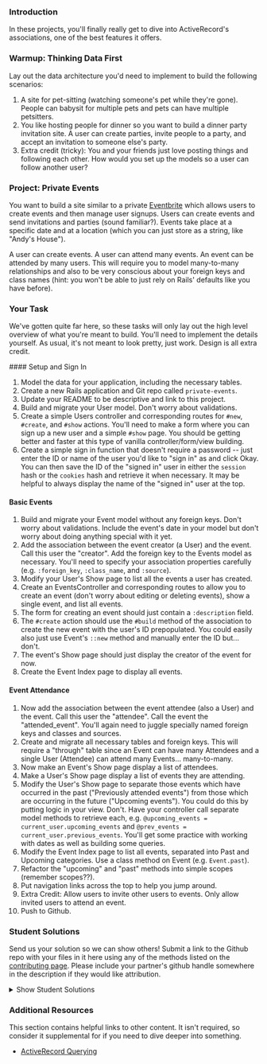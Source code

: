 ### Introduction

In these projects, you'll finally really get to dive into ActiveRecord's associations, one of the best features it offers.

### Warmup: Thinking Data First

Lay out the data architecture you'd need to implement to build the following scenarios:

1. A site for pet-sitting (watching someone's pet while they're gone). People can babysit for multiple pets and pets can have multiple petsitters.
2. You like hosting people for dinner so you want to build a dinner party invitation site. A user can create parties, invite people to a party, and accept an invitation to someone else's party.
3. Extra credit (tricky): You and your friends just love posting things and following each other. How would you set up the models so a user can follow another user?

### Project: Private Events

You want to build a site similar to a private [Eventbrite](http://www.eventbrite.com) which allows users to create events and then manage user signups. Users can create events and send invitations and parties (sound familiar?). Events take place at a specific date and at a location (which you can just store as a string, like "Andy's House").

A user can create events. A user can attend many events. An event can be attended by many users. This will require you to model many-to-many relationships and also to be very conscious about your foreign keys and class names (hint: you won't be able to just rely on Rails' defaults like you have before).

### Your Task

We've gotten quite far here, so these tasks will only lay out the high level overview of what you're meant to build. You'll need to implement the details yourself. As usual, it's not meant to look pretty, just work. Design is all extra credit.

<div class="lesson-content__panel" markdown="1">
#### Setup and Sign In

1. Model the data for your application, including the necessary tables.
2. Create a new Rails application and Git repo called `private-events`.
3. Update your README to be descriptive and link to this project.
4. Build and migrate your User model. Don't worry about validations.
5. Create a simple Users controller and corresponding routes for `#new`, `#create`, and `#show` actions. You'll need to make a form where you can sign up a new user and a simple `#show` page. You should be getting better and faster at this type of vanilla controller/form/view building.
6. Create a simple sign in function that doesn't require a password -- just enter the ID or name of the user you'd like to "sign in" as and click Okay. You can then save the ID of the "signed in" user in either the `session` hash or the `cookies` hash and retrieve it when necessary. It may be helpful to always display the name of the "signed in" user at the top.

#### Basic Events

1. Build and migrate your Event model without any foreign keys. Don't worry about validations. Include the event's date in your model but don't worry about doing anything special with it yet.
2. Add the association between the event creator (a User) and the event. Call this user the "creator". Add the foreign key to the Events model as necessary. You'll need to specify your association properties carefully (e.g. `:foreign_key`, `:class_name`, and `:source`).
3. Modify your User's Show page to list all the events a user has created.
4. Create an EventsController and corresponding routes to allow you to create an event (don't worry about editing or deleting events), show a single event, and list all events.
5. The form for creating an event should just contain a `:description` field.
6. The `#create` action should use the `#build` method of the association to create the new event with the user's ID prepopulated. You could easily also just use Event's `::new` method and manually enter the ID but... don't.
7. The event's Show page should just display the creator of the event for now.
8. Create the Event Index page to display all events.

#### Event Attendance

1. Now add the association between the event attendee (also a User) and the event. Call this user the "attendee". Call the event the "attended_event". You'll again need to juggle specially named foreign keys and classes and sources.
2. Create and migrate all necessary tables and foreign keys. This will require a "through" table since an Event can have many Attendees and a single User (Attendee) can attend many Events... many-to-many.
3. Now make an Event's Show page display a list of attendees.
4. Make a User's Show page display a list of events they are attending.
5. Modify the User's Show page to separate those events which have occurred in the past ("Previously attended events") from those which are occurring in the future ("Upcoming events"). You could do this by putting logic in your view. Don't. Have your controller call separate model methods to retrieve each, e.g. `@upcoming_events = current_user.upcoming_events` and `@prev_events = current_user.previous_events`. You'll get some practice with working with dates as well as building some queries.
6. Modify the Event Index page to list all events, separated into Past and Upcoming categories. Use a class method on Event (e.g. `Event.past`).
7. Refactor the "upcoming" and "past" methods into simple scopes (remember scopes??).
8. Put navigation links across the top to help you jump around.
9. Extra Credit: Allow users to invite other users to events. Only allow invited users to attend an event.
10. Push to Github.

</div>

### Student Solutions

Send us your solution so we can show others! Submit a link to the Github repo with your files in it here using any of the methods listed on the [contributing page](http://github.com/TheOdinProject/curriculum/blob/master/contributing.md). Please include your partner's github handle somewhere in the description if they would like attribution.

<details markdown="block">
  <summary> Show Student Solutions </summary>

- Add your solution below this line!
- [pudu87's Solution](https://github.com/pudu87/private-events) 
- [irlgabriel's Solution](https://github.com/irlgabriel/private-events) 
- [Christian Páez's Solution](https://github.com/christian1894/odin-project-private-events) - [View in Browser](https://ruby-on-rails-private-events.herokuapp.com)
- [Christian's Solution](https://github.com/rueeazy/private-events)
- [Grant Cottle's Solution](https://github.com/grantmaster89/private_events) - [View in Browser](https://mighty-brook-58273.herokuapp.com/events)
- [Jason Thompson's Solution](https://github.com/jasont01/private-events) - [View in Browser](https://secret-coast-99413.herokuapp.com/)
- [Olugbade Olalekan's Solution](https://github.com/gbadesimple/private-events-project) - [View in Browser](https://immense-brushlands-08618.herokuapp.com/)
- [Learnsometing's solution](https://github.com/learnsometing/rails-private_events)
- [Simon Tharby's solution](https://github.com/jinjagit/social_light) - [View in browser](https://social-light-simontharby.herokuapp.com/)
- [prw001's solution](https://github.com/prw001/private_events)
- [Max Garber's solution](https://github.com/bubblebooy/private-events)
- [Austin Fisher's solution](https://thawing-everglades-63943.herokuapp.com/)
- [Javier Machin's solution](https://github.com/Javier-Machin/private-events) - [View in Browser](https://social-boost-app.herokuapp.com/)
- [0zra's solution](https://github.com/0zra/event-planner)
- [Raiko's solution](https://github.com/Cypher0/private-events) - [View in Browser](https://radiant-brook-28646.herokuapp.com/)
- [Jmooree30's solution](https://github.com/jmooree30/private-events.git) - [View in Broswer](https://sleepy-wildwood-90425.herokuapp.com/)
- [theghall's solution](https://github.com/theghall/odin-private-events.git)
- [Clayton Sweeten's solution](https://github.com/cjsweeten101/private-events)
- [Jonathan Yiv's solution](https://github.com/JonathanYiv/private-events) - [View in Browser](https://shielded-waters-45439.herokuapp.com)
- [nmac's solution](https://github.com/nmacawile/Events)
- [ToTenMilan's solution](https://github.com/ToTenMilan/the_odin_project/tree/master/rails/associations/private-events) - [View in browser](http://iventbrite.herokuapp.com/)
- [mindovermiles262's solution](https://github.com/mindovermiles262/odin-events)
- [holdercp's solution](https://github.com/holdercp/private-events) - [View in browser](https://aqueous-shore-53729.herokuapp.com/)
- [jfonz412's solution](https://github.com/jfonz412/private-events)
- [yilmazgunalp's solution](github.com/yilmazgunalp/private-events) - [Live version](https://my-private-events.herokuapp.com/)
- [CloudTemplar\_'s solution](https://github.com/cloudtemplar/private-events) - [Live version](https://shielded-falls-83468.herokuapp.com/)
- [LPSV's solution](https://github.com/leosoaivan/TOP_ror_private_events)
- [Jib's solution](https://github.com/NuclearMachine/odin_rails/tree/master/private_events) - [Live version](https://sheltered-crag-16269.herokuapp.com/)
- [Austin's solution](https://github.com/CouchofTomato/private_events)
- [Jamie's solution](https://github.com/Jberczel/private_events) - [View in browser](http://privent.herokuapp.com/)
- [Donald's solution](https://github.com/donaldali/odin-rails/tree/master/private-events)
- [TomTom's solution](https://github.com/tim5046/projectOdin/tree/master/Rails/private-events/private-events)
- [Erithair's solution](https://github.com/N19270/private-events) - [View in browser](http://private-events.herokuapp.com/)
- [Marina Sergeyeva's solution](https://github.com/imousterian/OdinProject/tree/master/Project3_EventBrite/private-events)
- [Kate McFaul's solution](https://github.com/craftykate/odin-project/tree/master/Chapter_04-Advanced_Rails/private_events)
- [Tommy Noe's solution](https://github.com/thomasjnoe/private-events)
- [Vidul's solution](https://github.com/viparthasarathy/private-events)
- [Aleksandar's solution](https://github.com/rodic/private-events)
- [Vidul's solution](https://github.com/viparthasarathy/private-events) - [View in browser](https://fierce-headland-7201.herokuapp.com/)
- [Jason Matthews' solution](https://github.com/fo0man/private-events)
- [Dominik Stodolny's solution](https://github.com/dstodolny/private-events)
- [Kevin Mulhern's solution](https://github.com/KevinMulhern/private_events) - [View in browser](https://privateevents.herokuapp.com/)
- [AtActionPark's solution](https://github.com/AtActionPark/odin_private_event) - [View in browser](https://afternoon-citadel-2578.herokuapp.com/)
- [Andrej Dragojevic's solution](https://github.com/antrix1/PrivateEvents) - [View in browser](https://calm-refuge-3455.herokuapp.com/)
- [dchen71's solution](https://github.com/dchen71/private-events) - [View in browser](http://ronchon-moliere-6251.herokuapp.com/)
- [Matias Pan's solution](https://github.com/kriox26/private-events) - [View in browser](https://polar-refuge-9964.herokuapp.com/)
- [Tomislav Mikulin's solution](https://github.com/MrKindle85/private-events)
- [Florian Mainguy's solution](https://github.com/florianmainguy/theodinproject/tree/master/rails/private-events)
- [Radi Totev's solution](https://github.com/raditotev/private-events)
- [cdouglass's solution](https://github.com/cdouglass/odin-project-exercises/tree/master/rails/private-events)
- [Luke Walker's solution](https://github.com/ubershibs/rails_course/tree/master/private-events)
- [Scott Bobbitt's solution](https://github.com/sco-bo/private-events)
- [srashidi's solution](https://github.com/srashidi/Active_Record_Associations/tree/master/private-events)
- [Max Gallant's solution](https://github.com/mcgalcode/private-events) - [View in browser](https://secret-gorge-95812.herokuapp.com/)
- [Hassan Mahmoud's solution](https://github.com/HassanTC/private-events)
- [Miguel Herrera's solution](https://github.com/migueloherrera/private-events)
- [James Brooks's solution](https://github.com/jhbrooks/private-events) - [View in browser](https://polar-caverns-15299.herokuapp.com/)
- [Matt Velez's solution](https://github.com/Timecrash/rails-projects/tree/master/private-events)
- [Sander Schepens's solution](https://github.com/schepens83/theodinproject.com/tree/master/rails/project9--private-events/private-events)
- [Mateo Mejia's solution](https://github.com/mateomgj/private-events) - [View in browser](https://fierce-brushlands-63385.herokuapp.com/)
- [Fabricio Carrara's solution](https://github.com/fcarrara/private-events) - [View in browser](https://private-events-rails.herokuapp.com)
- [Akshay Bharwani's solution](https://github.com/akshaybharwani/private-events)
- [Martin Safer's solution](https://github.com/mtsafer/private-events) - [View in browser](https://aqueous-woodland-15720.herokuapp.com/)
- [Shala Qweghen's solution](https://github.com/ShalaQweghen/private_events) - [View in browser](http://cryptic-mesa-97521.herokuapp.com/)
- [John's solution](https://github.com/johnTheDudeMan/private_events)
- [Oscar Y.'s solution](https://github.com/mysteryihs/private-events)
- [Till S.'s solution](https://github.com/gitseti/private-events) - [View in browser](https://protected-citadel-60271.herokuapp.com/)
- [Frank V's solution](https://github.com/fv42wid/events)
- [Amrr Bakry's solution](https://github.com/Amrrbakry/rails_the_odin_project/tree/master/private_events) - [View in browser](https://fathomless-shore-10615.herokuapp.com/)
- [David Chapman's solution](https://github.com/davidchappy/odin_training_projects/tree/master/private-events)
- [Dylan's non RESTful solution](https://github.com/resputin/the_odin_project/tree/master/Rails/private-events)
- [DV's solution](https://github.com/dvislearning/private-events) - [View in browser](https://sleepy-everglades-63021.herokuapp.com/)
- [Sophia Wu's solution](https://github.com/SophiaLWu/private-events) - [View in browser](https://quiet-forest-50554.herokuapp.com/)
- [Eric Gonzalez solution](https://github.com/Twinpair/Eventor) - [View in browser](https://rails-eventor.herokuapp.com/)
- [Tom Westerhout's solution](https://github.com/TomWesterhout/private_events) - [View in browser](https://private-events-170388.herokuapp.com/)
- [at0micred's solution](https://github.com/amyjording/private-events)
- [Francisco Carlos's solution](https://github.com/fcarlosdev/the_odin_project/tree/master/private-events)
- [Punnadittr's solution](https://github.com/punnadittr/private-events) - [View in browser](https://boiling-plains-19274.herokuapp.com/)
- [Uy Bình's solution](https://github.com/uybinh/private_events_odin) - [View in browser](https://private-event-odin.herokuapp.com)
- [Agon's solution](https://github.com/AgonIdrizi/private-events) - [View in browser](https://myprivateevents.herokuapp.com/)
- [Malaika's Solution](https://github.com/malaikaMI/Event) - [View in browser](https://radiant-brook-99300.herokuapp.com/)
- [Jamesredux's Solution](https://github.com/Jamesredux/private-events) - [View in browser](https://infinite-basin-31084.herokuapp.com/)
- [bchalman's solution](https://github.com/bchalman/private-events)
- [Alex's solution](https://github.com/alexcorremans/private-events)
- [Brendaneus' Solution](https://github.com/Brendaneus/the_odin_project/tree/master/ruby_on_rails/private-events) - [View in browser](https://odin-private-events-0.herokuapp.com/events)
- [CodingCop's Solution](https://github.com/cleve703/private-events)
- [leetie's Solution](https://github.com/leetie/private-events) - [View in Browser](https://damp-ocean-10801.herokuapp.com/)
- [Run After's Solution](https://github.com/run-after/private-events)
- [Cristobal Becerra's Solution](https://github.com/powei94/private-events) - [View in Browser](https://sheltered-mountain-61366.herokuapp.com/)
- [Lucas Bide's Solution](https://github.com/Lucas-Bide/private_events)
- [Duarte's Barebones Solution](https://github.com/Duartemartins/events-app)
- [Jose Salvador's Solution](https://github.com/Jsalvadorpp/private-members)
- [Joshua Aldridge's Solution](https://github.com/JFAldridge/private-events) - [View in Browser](https://fathomless-scrubland-74558.herokuapp.com/)
- [Ovsjah Schweinefresser's Solution](https://github.com/Ovsjah/private_events) - [View in Browser](https://ovsjah-private-events.herokuapp.com/)
- [Dennis Cope's Solution](https://github.com/coped/private-events) - [View in Browser](https://private-events-top-coped.herokuapp.com/)
- [Ian's Solution](https://github.com/IanMKesler/private_events)
- [Braxton Lemmon's Solution](https://github.com/braxtonlemmon/private-events) - [View in Browser](https://safe-retreat-68130.herokuapp.com/)
- [Kevin Vuong's Solution](https://github.com/fffear/private-events)
- [Learnsometing's Solution](https://github.com/learnsometing/rails-private_events)
- [Simon Tharby's Solution](https://github.com/jinjagit/social_light) - [View in Browser](https://social-light-simontharby.herokuapp.com/)
- [prw001's Solution](https://github.com/prw001/private_events)
- [Max Garber's Solution](https://github.com/bubblebooy/private-events)
- [Austin Fisher's Solution](https://thawing-everglades-63943.herokuapp.com/)
- [Javier Machin's Solution](https://github.com/Javier-Machin/private-events) - [View in Browser](https://social-boost-app.herokuapp.com/)
- [0zra's Solution](https://github.com/0zra/event-planner)
- [Jmooree30's Solution](https://github.com/jmooree30/private-events.git) - [View in Broswer](https://sleepy-wildwood-90425.herokuapp.com/)
- [theghall's Solution](https://github.com/theghall/odin-private-events.git)
- [Clayton Sweeten's Solution](https://github.com/cjsweeten101/private-events)
- [Jonathan Yiv's Solution](https://github.com/JonathanYiv/private-events) - [View in Browser](https://shielded-waters-45439.herokuapp.com)
- [nmac's Solution](https://github.com/nmacawile/Events)
- [ToTenMilan's Solution](https://github.com/ToTenMilan/the_odin_project/tree/master/rails/associations/private-events) - [View in Browser](http://iventbrite.herokuapp.com/)
- [mindovermiles262's Solution](https://github.com/mindovermiles262/odin-events)
- [holdercp's Solution](https://github.com/holdercp/private-events) - [View in Browser](https://aqueous-shore-53729.herokuapp.com/)
- [jfonz412's Solution](https://github.com/jfonz412/private-events)
- [yilmazgunalp's Solution](github.com/yilmazgunalp/private-events) - [Live version](https://my-private-events.herokuapp.com/)
- [CloudTemplar\_'s Solution](https://github.com/cloudtemplar/private-events) - [Live version](https://shielded-falls-83468.herokuapp.com/)
- [LPSV's Solution](https://github.com/leosoaivan/TOP_ror_private_events)
- [Jib's Solution](https://github.com/NuclearMachine/odin_rails/tree/master/private_events) - [Live version](https://sheltered-crag-16269.herokuapp.com/)
- [Austin's Solution](https://github.com/CouchofTomato/private_events)
- [Jamie's Solution](https://github.com/Jberczel/private_events) - [View in Browser](http://privent.herokuapp.com/)
- [Donald's Solution](https://github.com/donaldali/odin-rails/tree/master/private-events)
- [TomTom's Solution](https://github.com/tim5046/projectOdin/tree/master/Rails/private-events/private-events)
- [Erithair's Solution](https://github.com/N19270/private-events) - [View in Browser](http://private-events.herokuapp.com/)
- [Marina Sergeyeva's Solution](https://github.com/imousterian/OdinProject/tree/master/Project3_EventBrite/private-events)
- [Kate McFaul's Solution](https://github.com/craftykate/odin-project/tree/master/Chapter_04-Advanced_Rails/private_events)
- [Tommy Noe's Solution](https://github.com/thomasjnoe/private-events)
- [Vidul's Solution](https://github.com/viparthasarathy/private-events)
- [Aleksandar's Solution](https://github.com/rodic/private-events)
- [Vidul's Solution](https://github.com/viparthasarathy/private-events) - [View in Browser](https://fierce-headland-7201.herokuapp.com/)
- [Jason Matthews' Solution](https://github.com/fo0man/private-events)
- [Dominik Stodolny's Solution](https://github.com/dstodolny/private-events)
- [Kevin Mulhern's Solution](https://github.com/KevinMulhern/private_events) - [View in Browser](https://privateevents.herokuapp.com/)
- [AtActionPark's Solution](https://github.com/AtActionPark/odin_private_event) - [View in Browser](https://afternoon-citadel-2578.herokuapp.com/)
- [Andrej Dragojevic's Solution](https://github.com/antrix1/PrivateEvents) - [View in Browser](https://calm-refuge-3455.herokuapp.com/)
- [dchen71's Solution](https://github.com/dchen71/private-events) - [View in Browser](http://ronchon-moliere-6251.herokuapp.com/)
- [Matias Pan's Solution](https://github.com/kriox26/private-events) - [View in Browser](https://polar-refuge-9964.herokuapp.com/)
- [Tomislav Mikulin's Solution](https://github.com/MrKindle85/private-events)
- [Florian Mainguy's Solution](https://github.com/florianmainguy/theodinproject/tree/master/rails/private-events)
- [Radi Totev's Solution](https://github.com/raditotev/private-events)
- [cdouglass's Solution](https://github.com/cdouglass/odin-project-exercises/tree/master/rails/private-events)
- [Luke Walker's Solution](https://github.com/ubershibs/rails_course/tree/master/private-events)
- [Scott Bobbitt's Solution](https://github.com/sco-bo/private-events)
- [srashidi's Solution](https://github.com/srashidi/Active_Record_Associations/tree/master/private-events)
- [Max Gallant's Solution](https://github.com/mcgalcode/private-events) - [View in Browser](https://secret-gorge-95812.herokuapp.com/)
- [Hassan Mahmoud's Solution](https://github.com/HassanTC/private-events)
- [Miguel Herrera's Solution](https://github.com/migueloherrera/private-events)
- [James Brooks's Solution](https://github.com/jhbrooks/private-events) - [View in Browser](https://polar-caverns-15299.herokuapp.com/)
- [Matt Velez's Solution](https://github.com/Timecrash/rails-projects/tree/master/private-events)
- [Sander Schepens's Solution](https://github.com/schepens83/theodinproject.com/tree/master/rails/project9--private-events/private-events)
- [Mateo Mejia's Solution](https://github.com/mateomgj/private-events) - [View in Browser](https://fierce-brushlands-63385.herokuapp.com/)
- [Fabricio Carrara's Solution](https://github.com/fcarrara/private-events) - [View in Browser](https://private-events-rails.herokuapp.com)
- [Akshay Bharwani's Solution](https://github.com/akshaybharwani/private-events)
- [Martin Safer's Solution](https://github.com/mtsafer/private-events) - [View in Browser](https://aqueous-woodland-15720.herokuapp.com/)
- [Shala Qweghen's Solution](https://github.com/ShalaQweghen/private_events) - [View in Browser](http://cryptic-mesa-97521.herokuapp.com/)
- [John's Solution](https://github.com/johnTheDudeMan/private_events)
- [Oscar Y.'s Solution](https://github.com/mysteryihs/private-events)
- [Till S.'s Solution](https://github.com/gitseti/private-events) - [View in Browser](https://protected-citadel-60271.herokuapp.com/)
- [Frank V's Solution](https://github.com/fv42wid/events)
- [Amrr Bakry's Solution](https://github.com/Amrrbakry/rails_the_odin_project/tree/master/private_events) - [View in Browser](https://fathomless-shore-10615.herokuapp.com/)
- [David Chapman's Solution](https://github.com/davidchappy/odin_training_projects/tree/master/private-events)
- [Dylan's non RESTful Solution](https://github.com/resputin/the_odin_project/tree/master/Rails/private-events)
- [DV's Solution](https://github.com/dvislearning/private-events) - [View in Browser](https://sleepy-everglades-63021.herokuapp.com/)
- [Sophia Wu's Solution](https://github.com/SophiaLWu/private-events) - [View in Browser](https://quiet-forest-50554.herokuapp.com/)
- [Eric Gonzalez Solution](https://github.com/Twinpair/Eventor) - [View in Browser](https://rails-eventor.herokuapp.com/)
- [Tom Westerhout's Solution](https://github.com/TomWesterhout/private_events) - [View in Browser](https://private-events-170388.herokuapp.com/)
- [at0micred's Solution](https://github.com/amyjording/private-events)
- [Francisco Carlos's Solution](https://github.com/fcarlosdev/the_odin_project/tree/master/private-events)
- [Punnadittr's Solution](https://github.com/punnadittr/private-events) - [View in Browser](https://boiling-plains-19274.herokuapp.com/)
- [Uy Bình's Solution](https://github.com/uybinh/private_events_odin) - [View in Browser](https://private-event-odin.herokuapp.com)
- [Agon's Solution](https://github.com/AgonIdrizi/private-events) - [View in Browser](https://myprivateevents.herokuapp.com/)
- [Malaika's Solution](https://github.com/malaikaMI/Event) - [View in Browser](https://radiant-brook-99300.herokuapp.com/)
- [Jamesredux's Solution](https://github.com/Jamesredux/private-events) - [View in Browser](https://infinite-basin-31084.herokuapp.com/)
- [bchalman's Solution](https://github.com/bchalman/private-events)
- [Alex's Solution](https://github.com/alexcorremans/private-events)
- [Brendaneus' Solution](https://theodinprojects.live/courses/ruby-on-rails/projects/private-events)
- [vanny96's Solution](https://github.com/vanny96/private-events) - [View in Browser](https://rocky-eyrie-58239.herokuapp.com/)
- [JamCry's Solution](https://github.com/jamcry/private-events) - [View in Browser](https://gentle-journey-93500.herokuapp.com/)
- [Tolulope Olusakin's Solution](https://github.com/Oluwadamilareolusakin/eventor) - [View in Browser](http://eventor-io.herokuapp.com/)
- [Rey van den Berg's Solution](https://github.com/Rey810/private-events)
- [Sanyogita's Solution](https://github.com/SanyogitaPandit/ruby_on_rails/tree/master/private-events)
- [Timework's Solution](https://github.com/Timework/private-events)
- [Bendee's Soultion](https://github.com/bendee48/rails-private-events) - [View in Browser](https://aqueous-gorge-20348.herokuapp.com/)
</details>

### Additional Resources

This section contains helpful links to other content. It isn't required, so consider it supplemental for if you need to dive deeper into something.

- [ActiveRecord Querying](http://guides.rubyonrails.org/active_record_querying.html)
